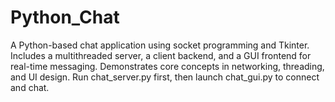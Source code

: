 # Python_Chat
A Python-based chat application using socket programming and Tkinter. Includes a multithreaded server, a client backend, and a GUI frontend for real-time messaging. Demonstrates core concepts in networking, threading, and UI design. Run chat_server.py first, then launch chat_gui.py to connect and chat.
